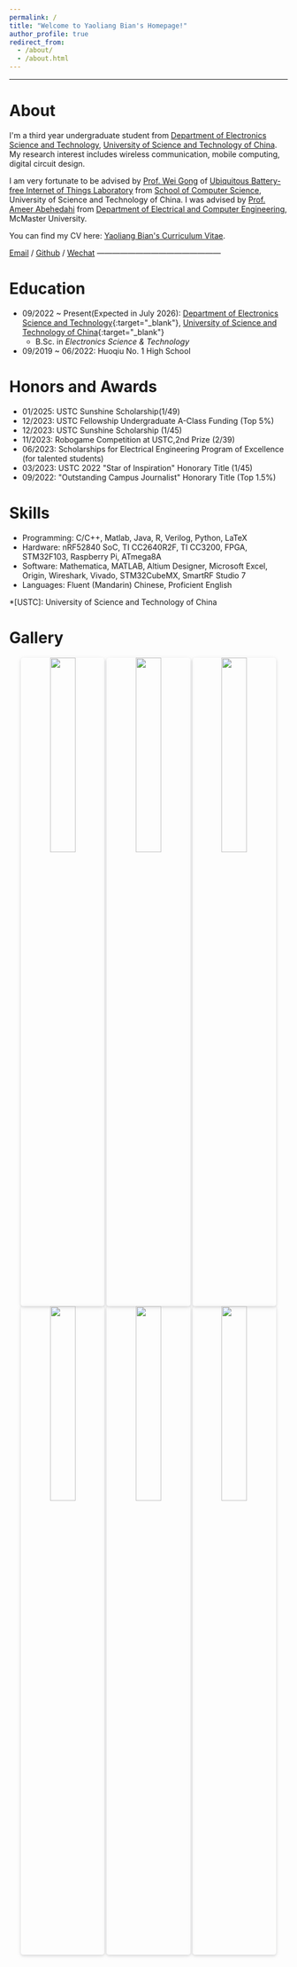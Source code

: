 ```yaml
---
permalink: /
title: "Welcome to Yaoliang Bian's Homepage!"
author_profile: true
redirect_from: 
  - /about/
  - /about.html
---
```


<!-- 主页上只展示客观成果，主观的东西和需要展开讲的东西放到其他页面 -->
---

# About

I'm a third year undergraduate student from [Department of Electronics Science and Technology](https://en.sist.ustc.edu.cn/2011/0520/c4923a44383/page.psp), [University of Science and Technology of China](https://en.ustc.edu.cn "USTC"). My research interest includes wireless communication, mobile computing, digital circuit design.

I am very fortunate to be advised by [Prof. Wei Gong](https://ubiot.ustc.edu.cn/weigong) of [Ubiquitous Battery-free Internet of Things Laboratory](https://ubiot.ustc.edu.cn/Home) from [School of Computer Science](https://en.cs.ustc.edu.cn/), University of Science and Technology of China. I was advised by [Prof. Ameer Abehedahi](https://www.ece.mcmaster.ca/~ameer/) from [Department of Electrical and Computer Engineering](https://www.eng.mcmaster.ca/ece/), McMaster University.

You can find my CV here: [Yaoliang Bian's Curriculum Vitae](../assets/Curriculum_Vitae.pdf).

[Email](mailto:bianyaoliang@mail.ustc.edu.cn) / [Github](https://jeffyaoliang.github.io/) / [Wechat](../images/wechat.jpg)
————————————————

# Education
- 09/2022 ~ Present(Expected in July 2026): [Department of Electronics Science and Technology](https://en.sist.ustc.edu.cn/2011/0520/c4923a44383/page.psp){:target="_blank"}, [University of Science and Technology of China](https://en.ustc.edu.cn "USTC"){:target="_blank"} 
    - B.Sc. in *Electronics Science & Technology* 
- 09/2019 ~ 06/2022: Huoqiu No. 1 High School

# Honors and Awards

- 01/2025: USTC Sunshine Scholarship(1/49) 
- 12/2023: USTC Fellowship Undergraduate A-Class Funding (Top 5%) 
- 12/2023: USTC Sunshine Scholarship (1/45) 
- 11/2023: Robogame Competition at USTC,2nd Prize (2/39) 
- 06/2023: Scholarships for Electrical Engineering Program of Excellence (for talented students)
- 03/2023: USTC 2022 "Star of Inspiration" Honorary Title (1/45)
- 09/2022: "Outstanding Campus Journalist" Honorary Title (Top 1.5%)

# Skills

- Programming: C/C++, Matlab, Java, R, Verilog, Python, LaTeX
- Hardware: nRF52840 SoC, TI CC2640R2F, TI CC3200, FPGA, STM32F103, Raspberry Pi, ATmega8A
- Software: Mathematica, MATLAB, Altium Designer, Microsoft Excel, Origin, Wireshark, Vivado, STM32CubeMX, SmartRF Studio 7
- Languages: Fluent (Mandarin) Chinese, Proficient English 


<!-- Explanation for abbreviations -->

*[USTC]: University of Science and Technology of China 

# Gallery

<center>
    <img style = "
        border-radius: 0.3125em;
        box-shadow: 0 2px 4px 0 rgba(34,36,38,.12),0 2px 10px 0 rgba(34,36,38,.08);" 
        src = "../files/pictures/me-1.jpg" 
        width = "30%">
    <img style = "
        border-radius: 0.3125em;
        box-shadow: 0 2px 4px 0 rgba(34,36,38,.12),0 2px 10px 0 rgba(34,36,38,.08);" 
        src = "../files/pictures/me-2.jpg" 
        width = "30%">
    <img style = "
        border-radius: 0.3125em;
        box-shadow: 0 2px 4px 0 rgba(34,36,38,.12),0 2px 10px 0 rgba(34,36,38,.08);" 
        src = "../files/pictures/me-5.jpg" 
        width = "30%">
    <br />
    <img style = "
        border-radius: 0.3125em;
        box-shadow: 0 2px 4px 0 rgba(34,36,38,.12),0 2px 10px 0 rgba(34,36,38,.08);" 
        src = "../files/pictures/me-8.jpg" 
        width = "30%">
    <img style = "
        border-radius: 0.3125em;
        box-shadow: 0 2px 4px 0 rgba(34,36,38,.12),0 2px 10px 0 rgba(34,36,38,.08);" 
        src = "../files/pictures/me-7.jpg" 
        width = "30%">
    <img style = "
        border-radius: 0.3125em;
        box-shadow: 0 2px 4px 0 rgba(34,36,38,.12),0 2px 10px 0 rgba(34,36,38,.08);" 
        src = "../files/pictures/me-6.jpg" 
        width = "30%">
    <p> </p>
</center>
